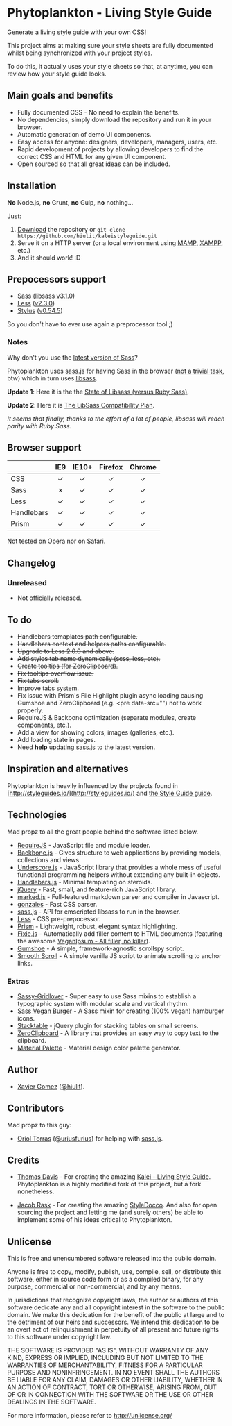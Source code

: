 # Phytoplankton - Living Style Guide

Generate a living style guide with your own CSS!

This project aims at making sure your style sheets are fully documented whilst being synchronized with your project styles.

To do this, it actually uses your style sheets so that, at anytime, you can review how your style guide looks.

## Main goals and benefits

* Fully documented CSS - No need to explain the benefits.
* No dependencies, simply download the repository and run it in your browser.
* Automatic generation of demo UI components.
* Easy access for anyone: designers, developers, managers, users, etc.
* Rapid development of projects by allowing developers to find the correct CSS and HTML for any given UI component.
* Open sourced so that all great ideas can be included.

## Installation

**No** Node.js, **no** Grunt, **no** Gulp, **no** nothing...

Just:

1. [Download](https://github.com/hiulit/kaleistyleguide) the repository or `git clone https://github.com/hiulit/kaleistyleguide.git`
2. Serve it on a HTTP server (or a local environment using [MAMP](http://www.mamp.info/),
 [XAMPP](http://www.apachefriends.org/), etc.)
3. And it should work! :D

## Prepocessors support

* [Sass](http://sass-lang.com/) ([libsass v3.1.0](https://github.com/sass/libsass/releases/tag/3.1.0))
* [Less](http://lesscss.org/) ([v2.3.0](https://github.com/less/less.js/releases/tag/v2.3.0))
* [Stylus](http://stylus-lang.com/) ([v0.54.5](https://github.com/stylus/stylus/releases/tag/0.54.5))

So you don't have to ever use again a preprocessor tool ;)

### Notes

Why don't you use the [latest version of Sass](http://sass-lang.com/documentation/file.SASS_CHANGELOG.html)?

Phytoplankton uses [sass.js](https://github.com/medialize/sass.js) for having Sass in the browser
([not a trivial task](http://blog.rodneyrehm.de/archives/33-libsass.js-An-Emscripten-Experiment.html), btw)
which in turn uses [libsass](https://github.com/hcatlin/libsass).

**Update 1**: Here it is the the [State of Libsass (versus Ruby Sass)](http://www.solitr.com/blog/2014/01/state-of-libsass/).

**Update 2**: Here it is [The LibSass Compatibility Plan](https://github.com/sass/libsass/wiki/The-LibSass-Compatibility-Plan).

*It seems that finally, thanks to the effort of a lot of people,  libsass will reach parity with Ruby Sass*.

## Browser support

| 				| IE9 		| IE10+ 	| Firefox 	| Chrome	|
| :--			| :-: 		| :-: 		| :-: 		| :-: 		|
| CSS	 		| &#x2713; 	| &#x2713; 	| &#x2713; 	| &#x2713; 	|
| Sass 			| &#x2717;	| &#x2713; 	| &#x2713; 	| &#x2713; 	|
| Less 			| &#x2713; 	| &#x2713; 	| &#x2713; 	| &#x2713; 	|
| Handlebars 	| &#x2713; 	| &#x2713; 	| &#x2713; 	| &#x2713; 	|
| Prism 		| &#x2713; 	| &#x2713; 	| &#x2713; 	| &#x2713; 	|

Not tested on Opera nor on Safari.

## Changelog

### Unreleased

* Not officially released.

## To do

* ~~Handlebars temaplates path configurable.~~
* ~~Handlebars context and helpers paths configurable.~~
* ~~Upgrade to Less 2.0.0 and above.~~
* ~~Add styles tab name dynamically (scss, less, etc).~~
* ~~Create tooltips (for ZeroClipboard).~~
* ~~Fix tooltips overflow issue.~~
* ~~Fix tabs scroll.~~
* Improve tabs system.
* Fix issue with Prism's File Highlight plugin async loading causing Gumshoe and ZeroClipboard (e.g. <pre data-src="") not to work properly.
* RequireJS & Backbone optimization (separate modules, create components, etc.).
* Add a view for showing colors, images (galleries, etc.).
* Add loading state in pages.
* Need **help** updating [sass.js](https://github.com/medialize/sass.js) to the latest version.

## Inspiration and alternatives

Phytoplankton is heavily influenced by the projects found in [http://styleguides.io/](http://styleguides.io/) and [the Style Guide guide](http://vinspee.me/style-guide-guide/).

## Technologies

Mad propz to all the great people behind the software listed below.

* [RequireJS](http://requirejs.org/) - JavaScript file and module loader.
* [Backbone.js](http://backbonejs.org/) - Gives structure to web applications by providing models, collections and views.
* [Underscore.js](http://underscorejs.org/) - JavaScript library that provides a whole mess of useful functional programming helpers without extending any built-in objects.
* [Handlebars.js](http://handlebarsjs.com/) - Minimal templating on steroids.
* [jQuery](http://jquery.com) - Fast, small, and feature-rich JavaScript library.
* [marked.js](https://github.com/chjj/marked) - Full-featured markdown parser and compiler in Javascript.
* [gonzales](https://github.com/css/gonzales) - Fast CSS parser.
* [sass.js](https://github.com/medialize/sass.js) - API for emscripted libsass to run in the browser.
* [Less](http://lesscss.org/) - CSS pre-prepocessor.
* [Prism](http://prismjs.com/) - Lightweight, robust, elegant syntax highlighting.
* [Fixie.js](https://github.com/hiulit/fixie) - Automatically add filler content to HTML documents (featuring the awesome [VeganIpsum - All filler, no killer](http://bengreen.org.uk/veganipsum/)).
* [Gumshoe](https://github.com/cferdinandi/gumshoe) - A simple, framework-agnostic scrollspy script.
* [Smooth Scroll](https://github.com/cferdinandi/smooth-scroll) - A simple vanilla JS script to animate scrolling to anchor links.

### Extras

* [Sassy-Gridlover](https://github.com/hiulit/Sassy-Gridlover) - Super easy to use Sass mixins to establish a typographic system with modular scale and vertical rhythm.
* [Sass Vegan Burger](https://github.com/hiulit/sass-burger) - A Sass mixin for creating (100% vegan) hamburger icons.
* [Stacktable](https://github.com/johnpolacek/stacktable.js/) - jQuery plugin for stacking tables on small screens.
* [ZeroClipboard](https://github.com/zeroclipboard/zeroclipboard) - A library that provides an easy way to copy text to the clipboard.
* [Material Palette](http://www.materialpalette.com/teal/green) - Material design color palette generator.

## Author

* [Xavier Gomez](https://github.com/hiulit) ([@hiulit](https://twitter.com/hiulit)).

## Contributors

Mad propz to this guy:

* [Oriol Torras](https://github.com/otorras) ([@uriusfurius](https://twitter.com/uriusfurius)) for helping with [sass.js](https://github.com/medialize/sass.js).

## Credits

* [Thomas Davis](http://thomasdavis.github.com) - For creating the amazing [Kalei - Living Style Guide](https://github.com/thomasdavis/kaleistyleguide). Phytoplankton is a highly modified fork of this project, but a fork nonetheless.

* [Jacob Rask](https://github.com/jacobrask) - For creating the amazing [StyleDocco](https://github.com/jacobrask/styledocco). And also for open sourcing the project and letting me (and surely others) be able to implement some of his ideas critical to Phytoplankton.

## Unlicense

This is free and unencumbered software released into the public domain.

Anyone is free to copy, modify, publish, use, compile, sell, or distribute this software, either in source code form or as a compiled binary, for any purpose, commercial or non-commercial, and by any means.

In jurisdictions that recognize copyright laws, the author or authors of this software dedicate any and all copyright interest in the software to the public domain. We make this dedication for the benefit of the public at large and to the detriment of our heirs and successors. We intend this dedication to be an overt act of relinquishment in perpetuity of all present and future rights to this software under copyright law.

THE SOFTWARE IS PROVIDED "AS IS", WITHOUT WARRANTY OF ANY KIND, EXPRESS OR IMPLIED, INCLUDING BUT NOT LIMITED TO THE WARRANTIES OF MERCHANTABILITY, FITNESS FOR A PARTICULAR PURPOSE AND NONINFRINGEMENT. IN NO EVENT SHALL THE AUTHORS BE LIABLE FOR ANY CLAIM, DAMAGES OR OTHER LIABILITY, WHETHER IN AN ACTION OF CONTRACT, TORT OR OTHERWISE, ARISING FROM, OUT OF OR IN CONNECTION WITH THE SOFTWARE OR THE USE OR OTHER DEALINGS IN THE SOFTWARE.

For more information, please refer to http://unlicense.org/